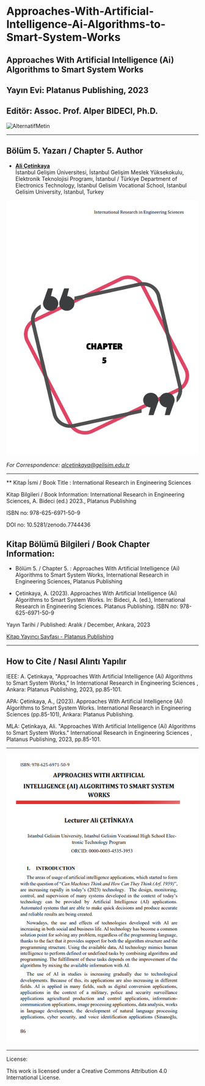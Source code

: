 # Approaches-With-Artificial-Intelligence-Ai-Algorithms-to-Smart-System-Works

## Approaches With Artificial Intelligence (Ai) Algorithms to Smart System Works

## Yayın Evi: Platanus Publishing, 2023

## Editör: Assoc. Prof. Alper BIDECI, Ph.D.

![AlternatifMetin](https://github.com/acetinkaya/Approaches-With-Artificial-Intelligence-Ai-Algorithms-to-Smart-System-Works/blob/main/Platanus_yay%C4%B1n.png)

----

## Bölüm 5. Yazarı / Chapter 5. Author

- [**Ali Çetinkaya**](https://scholar.google.com.tr/citations?user=XSEW-NcAAAAJ)    
  İstanbul Gelişim Üniversitesi, İstanbul Gelişim Meslek Yüksekokulu, Elektronik Teknolojisi Programı, İstanbul / Türkiye
  Department of Electronics Technology, Istanbul Gelisim Vocational School, Istanbul Gelisim University, Istanbul, Turkey

![AlternatifMetin](https://github.com/acetinkaya/Approaches-With-Artificial-Intelligence-Ai-Algorithms-to-Smart-System-Works/blob/main/Platanus_bolum5.png)

*For Correspondence: alcetinkaya@gelisim.edu.tr*

---

** Kitap İsmi / Book Title : International Research in Engineering Sciences

Kitap Bilgileri / Book Information: International Research in Engineering Sciences, A. Bideci (ed.) 2023., Platanus Publishing

ISBN no: 978-625-6971-50-9

DOI no: 10.5281/zenodo.7744436

## Kitap Bölümü Bilgileri / Book Chapter Information:  

* Bölüm 5. / Chapter 5. : Approaches With Artificial Intelligence (Ai) Algorithms to Smart System Works, International Research in Engineering Sciences, Platanus Publishing

* Çetinkaya, A. (2023). Approaches With Artificial Intelligence (Ai) Algorithms to Smart System Works. In: Bideci, A. (ed.), International Research in Engineering Sciences. Platanus Publishing. ISBN no: 978-625-6971-50-9

Yayın Tarihi / Published: Aralık / December, Ankara, 2023

[Kitap Yayıncı Sayfası - Platanus Publishing](https://www.platanuskitap.com/)

---

## How to Cite / Nasıl Alıntı Yapılır

IEEE: A. Çetinkaya, "Approaches With Artificial Intelligence (Ai) Algorithms to Smart System Works," In International Research in Engineering Sciences , Ankara: Platanus Publishing, 2023, pp.85-101.

APA: Çetinkaya, A., (2023). Approaches With Artificial Intelligence (Ai) Algorithms to Smart System Works. International Research in Engineering Sciences (pp.85-101), Ankara: Platanus Publishing.

MLA: Çetinkaya, Ali. "Approaches With Artificial Intelligence (Ai) Algorithms to Smart System Works." International Research in Engineering Sciences , Platanus Publishing, 2023, pp.85-101.

---

![AlternatifMetin](https://github.com/acetinkaya/Approaches-With-Artificial-Intelligence-Ai-Algorithms-to-Smart-System-Works/blob/main/Platanus_bolum.png)

---

License:

This work is licensed under a Creative Commons Attribution 4.0 International License.
